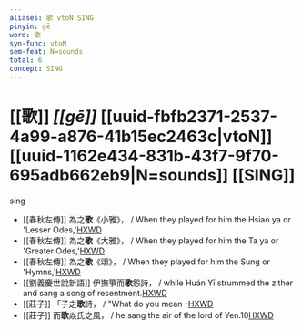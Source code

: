 ```yaml
---
aliases: 歌 vtoN SING
pinyin: gē
word: 歌
syn-func: vtoN
sem-feat: N=sounds
total: 6
concept: SING 
---
```

# [[歌]] *[[gē]]*  [[uuid-fbfb2371-2537-4a99-a876-41b15ec2463c|vtoN]] [[uuid-1162e434-831b-43f7-9f70-695adb662eb9|N=sounds]] [[SING]]
sing
 - [[春秋左傳]] 為之**歌**《小雅》， / When they played for him the Hsiao ya or 'Lesser Odes,'[HXWD](https://hxwd.org/textview.html?location=KR1e0001_tls_009-755a.66)
 - [[春秋左傳]] 為之**歌**《大雅》， / When they played for him the Ta ya or 'Greater Odes,'[HXWD](https://hxwd.org/textview.html?location=KR1e0001_tls_009-755a.73)
 - [[春秋左傳]] 為之**歌**《頌》， / When they played for him the Sung or 'Hymns,'[HXWD](https://hxwd.org/textview.html?location=KR1e0001_tls_009-755a.79)
 - [[劉義慶世說新語]] 伊撫箏而**歌**怨詩， / while Huán Yī strummed the zither and sang a song of resentment.[HXWD](https://hxwd.org/textview.html?location=KR3l0002_tls_023-49a.20)
 - [[莊子]] 「子之**歌**詩， / "What do you mean -[HXWD](https://hxwd.org/textview.html?location=KR5c0126_tls_006-19a.17)
 - [[莊子]] 而**歌**焱氏之風， / he sang the air of the lord of Yen.10[HXWD](https://hxwd.org/textview.html?location=KR5c0126_tls_020-13a.6)